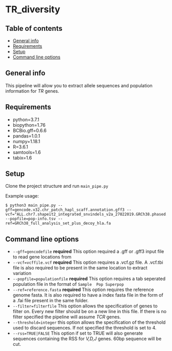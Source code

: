 # TR_diversity

## Table of contents
* [General info](#general-info)
* [Requirements](#Requirements)
* [Setup](#setup)
* [Command line options](#Command-line-options)

## General info
This pipeline will allow you to extract allele sequences and population information for *TR* genes.
	
## Requirements
* python=3.7.1
* biopython=1.76
* BCBio.gff=0.6.6
* pandas=1.0.1
* numpy=1.18.1
* R=3.6.1
* samtools=1.6
* tabix=1.6
	
## Setup
Clone the project structure and run `main_pipe.py`

Example usage:
```
$ python3 main_pipe.py --gff=gencode.v32.chr_patch_hapl_scaff.annotation.gff3 --vcf="ALL.chr7.shapeit2_integrated_snvindels_v2a_27022019.GRCh38.phased.vcf.gz;ALL.chr14.shapeit2_integrated_snvindels_v2a_27022019.GRCh38.phased.vcf.gz" --popfile=pop-info.tsv --ref=GRCh38_full_analysis_set_plus_decoy_hla.fa
```

## Command line options
* `--gff=gencodefile` **required**
This option required a .gff or .gff3 input file to read gene locations from
* `--vcf=vcffile.vcf` **required**
This option requires a .vcf.gz file. A .vcf.tbi file is also required to be present in the same location to extract variation
* `--popfile=populationfile` **required**
This option requires a tab seperated population file in the format of `Sample  Pop Superpop`
* `--ref=reference.fasta` **required**
This option requires the reference genome fasta. It is also required to have a index fasta file in the form of a .fai file present in the same folder. 
* `--filter=filterfile`
This option allows the specification of genes to filter on. Every new filter should be on a new line in this file. If there is no filter specified the pipeline will assume *TCR* genes.
* `--threshold=integer`
this option allows the specification of the threshold used to discard sequences. If not specified the threshold is set to 4.
* `--rss=TRUE|FALSE` 
This option if set to TRUE will also generate sequences containing the RSS for *V,D,J* genes. 60bp sequence will be cut.
